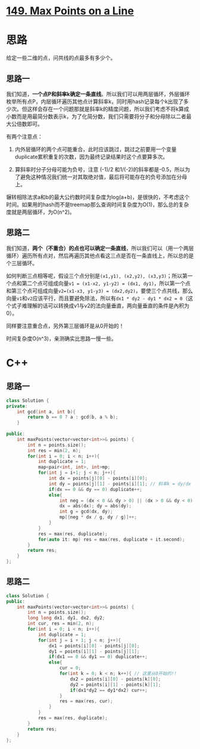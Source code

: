 # [149. Max Points on a Line](https://leetcode.com/problems/max-points-on-a-line/)

# 思路

给定一些二维的点，问共线的点最多有多少个。

## 思路一

我们知道，**一个点P和斜率k确定一条直线**。所以我们可以用两层循环，外层循环枚举所有点P，内层循环遍历其他点计算斜率k，同时用hash记录每个k出现了多少次。但这样会存在一个问题那就是斜率k的精度问题，所以我们考虑不将k算成小数而是用最简分数表示k，为了化简分数，我们只需要将分子和分母除以二者最大公倍数即可。

有两个注意点：
1. 内外层循环的两个点可能重合，此时应该跳过，跳过之前要用一个变量duplicate累积重复的次数，因为最终记录结果时这个点要算多次。

2. 算斜率时分子分母可能为负号，注意 (-1)/2 和1/(-2)的斜率都是-0.5，所以为了避免这种情况我们统一对其取绝对值，最后将可能存在的负号添加在分母上。

辗转相除法求a和b的最大公约数时间复杂度为log(a+b)，是很快的，不考虑这个时间。如果用的hash而不是treemap那么查询时间复杂度为O(1)，那么总的复杂度就是两层循环，为O(n^2)。

## 思路二

我们知道，**两个（不重合）的点也可以确定一条直线**，所以我们可以（用一个两层循环）遍历所有点对，然后再遍历其他点看这三点是否在一条直线上，所以总的是个三层循环。

如何判断三点相等呢，假设三个点分别是`(x1,y1), (x2,y2), (x3,y3)`；所以第一个点和第二个点可组成向量`v1 = (x1-x2, y1-y2) = (dx1, dy1)`，所以第一个点和第三个点可组成向量`v2=(x1-x3, y1-y3) = (dx2,dy2)`，要使三个点共线，那么向量`v1`和`v2`应该平行，而且要避免除法，所以有`dx1 * dy2 - dy1 * dx2 = 0`（这个式子难理解的话可以转换成v1与v2的法向量垂直，两向量垂直的条件是內积为0）。

同样要注意重合点，另外第三层循环是从0开始的！

时间复杂度O(n^3)，亲测确实比思路一慢一些。

# C++
## 思路一
``` C++
class Solution {
private:
    int gcd(int a, int b){
        return b == 0 ? a : gcd(b, a % b);
    }
    
public:
    int maxPoints(vector<vector<int>>& points) {
        int n = points.size();
        int res = min(2, n);
        for(int i = 0; i < n; i++){
            int duplicate = 1;
            map<pair<int, int>, int>mp;
            for(int j = i+1; j < n; j++){
                int dx = points[j][0] - points[i][0];
                int dy = points[j][1] - points[i][1]; // 斜率k = dy/dx
                if(dx == 0 && dy == 0) duplicate++;
                else{
                    int neg = (dx < 0 && dy > 0) || (dx > 0 && dy < 0) ? -1 : 1;
                    dx = abs(dx); dy = abs(dy);
                    int g = gcd(dx, dy);                    
                    mp[{neg * dx / g, dy / g}]++;
                }
            }
            res = max(res, duplicate);
            for(auto it: mp) res = max(res, duplicate + it.second);
        }
        return res;
    }
};
```

## 思路二

``` C++
class Solution {
public:
    int maxPoints(vector<vector<int>>& points) {
        int n = points.size();
        long long dx1, dy1, dx2, dy2;
        int cur, res = min(2, n);
        for(int i = 0; i < n; i++){
            int duplicate = 1;
            for(int j = i + 1; j < n; j++){
                dx1 = points[i][0] - points[j][0];
                dy1 = points[i][1] - points[j][1];
                if(dx1 == 0 && dy1 == 0) duplicate++;
                else{
                    cur = 0;
                    for(int k = 0; k < n; k++){ // 这里从0开始的!!
                        dx2 = points[i][0] - points[k][0];
                        dy2 = points[i][1] - points[k][1];
                        if(dx1*dy2 == dy1*dx2) cur++; 
                    }
                    res = max(res, cur);   
                }
            }
            res = max(res, duplicate);
        }
        return res;
    }
};
```